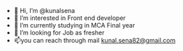 - 👋 Hi, I’m @kunalsena
- 👀 I’m interested in Front end developer
- 🌱 I’m currently studying in MCA Final year
- 💞️ I’m looking for Job as fresher
- 📫you can reach through mail kunal.sena82@gmail.com

<!---
kunalsena/kunalsena is a ✨ special ✨ repository because its `README.md` (this file) appears on your GitHub profile.
You can click the Preview link to take a look at your changes.
--->
